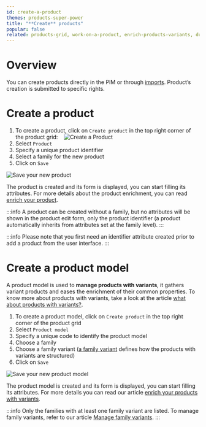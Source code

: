 ```yaml
---
id: create-a-product
themes: products-super-power
title: "**Create** products"
popular: false
related: products-grid, work-on-a-product, enrich-products-variants, duplicate-a-product
---
```


# Overview

You can create products directly in the PIM or through [imports](imports.html).
Product’s creation is submitted to specific rights.

# Create a product
1.  To create a product, click on `Create product` in the top right corner of the product grid:
    ![Create a Product](../img/Products_CreateProduct.png)
1.  Select `Product`
1.  Specify a unique product identifier
1.  Select a family for the new product
1.  Click on `Save`

![Save your new product](../img/Products_CreateProduct1.png)

The product is created and its form is displayed, you can start filling its attributes. For more details about the product enrichment, you can read [enrich your product](work-on-a-product.html).

:::info
A product can be created without a family, but no attributes will be shown in the product edit form, only the product identifier (a product automatically inherits from attributes set at the family level).
:::

:::info
Please note that you first need an identifier attribute created prior to add a product from the user interface.
:::

# Create a product model
A product model is used to **manage products with variants**, it gathers variant products and eases the enrichment of their common properties. To know more about products with variants, take a look at the article [what about products with variants?](what-about-products-variants.html).

1.  To create a product model, click on `Create product` in the top right corner of the product grid
1.  Select `Product model`
1.  Specify a unique code to identify the product model
1.  Choose a family
1.  Choose a family variant ([a family variant](what-about-products-variants.html#what-is-a-family-variant) defines how the products with variants are structured)
1.  Click on `Save`

![Save your new product model](../img/Products_CreateProductModel1.png)

The product model is created and its form is displayed, you can start filling its attributes. For more details you can read our article [enrich your products with variants](enrich-products-variants.html).

:::info
Only the families with at least one family variant are listed. To manage family variants, refer to our article [Manage family variants](manage-your-families.html#manage-family-variants).
:::
